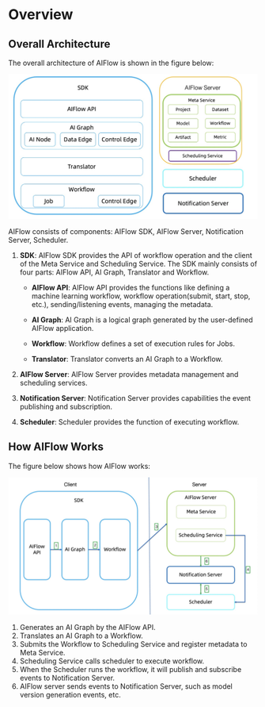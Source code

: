 # Overview

## Overall Architecture

The overall architecture of AIFlow is shown in the figure below:

![Alt text](../images/architecture/architecture.png)

AIFlow consists of components: AIFlow SDK, AIFlow Server, Notification Server, Scheduler.

1. __SDK__: AIFlow SDK provides the API of workflow operation and the client of the Meta Service and Scheduling Service.
   The SDK mainly consists of four parts: AIFlow API, AI Graph, Translator and Workflow.
   
    * __AIFlow API__:  AIFlow API provides the functions like defining a machine learning workflow,
      workflow operation(submit, start, stop, etc.), sending/listening events, managing the metadata.

    * __AI Graph__: AI Graph is a logical graph generated by the user-defined AIFlow application.
      
    * __Workflow__: Workflow defines a set of execution rules for Jobs.
      
    * __Translator__: Translator converts an AI Graph to a Workflow.
   
2. __AIFlow Server__: AIFlow Server provides metadata management and scheduling services.

3. __Notification Server__: Notification Server provides capabilities the event publishing and subscription.

4. __Scheduler__: Scheduler provides the function of executing workflow.

## How AIFlow Works

The figure below shows how AIFlow works:

![Alt text](../images/architecture/principle.png)

1. Generates an AI Graph by the AIFlow API.
2. Translates an AI Graph to a Workflow.
3. Submits the Workflow to Scheduling Service and register metadata to Meta Service.
4. Scheduling Service calls scheduler to execute workflow.   
5. When the Scheduler runs the workflow, it will publish and subscribe events to Notification Server.
6. AIFlow server sends events to Notification Server, such as model version generation events, etc.
